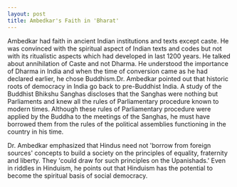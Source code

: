 ```yaml
---
layout: post
title: Ambedkar's Faith in 'Bharat'
---
```

Ambedkar had faith in ancient Indian institutions and texts except caste. He was convinced with the spiritual aspect of Indian texts and codes but not with its ritualistic aspects which had developed in last 1200 years. He talked about annihilation of Caste and not Dharma. He understood the importance of Dharma in India and when the time of conversion came as he had declared earlier, he chose Buddhism.Dr. Ambedkar pointed out that historic roots of democracy in India go back to pre-Buddhist India. A study of the Buddhist Bhikshu Sanghas discloses that the Sanghas were nothing but Parliaments and knew all the rules of Parliamentary procedure known to modern times. Although these rules of Parliamentary procedure were applied by the Buddha to the meetings of the Sanghas, he must have borrowed them from the rules of the political assemblies functioning in the country in his time.

Dr. Ambedkar emphasized that Hindus need not 'borrow from foreign sources' concepts to build a society on the principles of equality, fraternity and liberty. They 'could draw for such principles on the Upanishads.' Even in riddles in Hinduism, he points out that Hinduism has the potential to become the spiritual basis of social democracy.  